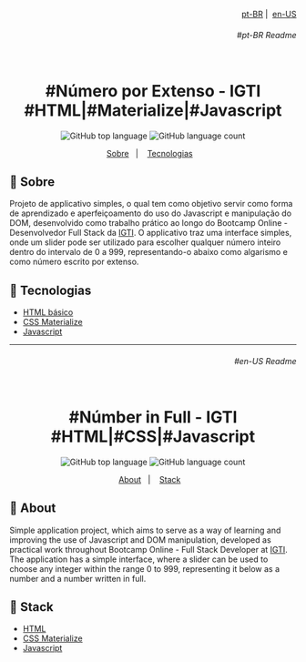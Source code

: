 <p align="right">
  <a align="right" href="#pt-BR-Readme">pt-BR</a>&nbsp;|&nbsp;
  <a href="#en-US-Readme">en-US</a>
 </p>
<h6 align="right">#pt-BR Readme</h6>
<h1 align="center">
  <br>#Número por Extenso - IGTI<br/>
  #HTML|#Materialize|#Javascript
</h1>

<p align="center">
  <img alt="GitHub top language" src="https://img.shields.io/github/languages/top/aleszilagyi/igti_num_full_exercise?style=flat-square">
  <img alt="GitHub language count" src="https://img.shields.io/github/languages/count/aleszilagyi/igti_num_full_exercise?style=flat-square">
</p>

<p align="center">
  <a href="#bookmark-sobre">Sobre</a>&nbsp;&nbsp;&nbsp;|&nbsp;&nbsp;&nbsp;
  <a href="#rocket-tecnologias">Tecnologias</a>&nbsp;&nbsp;&nbsp;
</p>

## :bookmark: Sobre

Projeto de applicativo simples, o qual tem como objetivo servir como forma de aprendizado e aperfeiçoamento do uso do Javascript e manipulação do DOM, desenvolvido como trabalho prático ao longo do Bootcamp Online - Desenvolvedor Full Stack da [IGTI](https://www.igti.com.br/).
O applicativo traz uma interface simples, onde um slider pode ser utilizado para escolher qualquer número inteiro dentro do intervalo de 0 a 999, representando-o abaixo como algarismo e como número escrito por extenso.

## :rocket: Tecnologias

- [HTML básico](https://www.w3schools.com/html/)
- [CSS Materialize](https://materializecss.com/)
- [Javascript](https://developer.mozilla.org/en-US/docs/Web/JavaScript)

<hr></hr>
<h6 align="right">#en-US Readme</h6>

<h1 align="center">
  <br>#Númber in Full - IGTI<br/>
  #HTML|#CSS|#Javascript
</h1>

<p align="center">
  <img alt="GitHub top language" src="https://img.shields.io/github/languages/top/aleszilagyi/igti_num_full_exercise?style=flat-square">
  <img alt="GitHub language count" src="https://img.shields.io/github/languages/count/aleszilagyi/igti_num_full_exercise?style=flat-square">
</p>

<p align="center">
  <a href="#bookmark-about">About</a>&nbsp;&nbsp;&nbsp;|&nbsp;&nbsp;&nbsp;
  <a href="#rocket-stack">Stack</a>&nbsp;&nbsp;&nbsp;
</p>

## :bookmark: About

Simple application project, which aims to serve as a way of learning and improving the use of Javascript and DOM manipulation, developed as practical work throughout Bootcamp Online - Full Stack Developer at [IGTI](https://www.igti.com.br/).
The application has a simple interface, where a slider can be used to choose any integer within the range 0 to 999, representing it below as a number and a number written in full.
## :rocket: Stack

- [HTML](https://www.w3schools.com/html/)
- [CSS Materialize](https://materializecss.com/)
- [Javascript](https://developer.mozilla.org/en-US/docs/Web/JavaScript)
